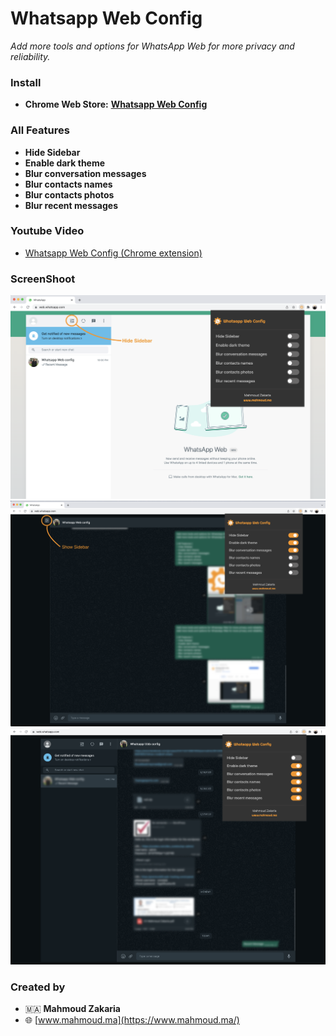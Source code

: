 # Whatsapp Web Config 

*Add more tools and options for WhatsApp Web for more privacy and reliability.*
### Install 
- **Chrome Web Store:**  **[Whatsapp Web Config](https://chrome.google.com/webstore/detail/whatsapp-web-config/njpdgjdkdocjmfipagbnglmnddnfdfpk)**
### All Features 

* **Hide Sidebar**
* **Enable dark theme**
* **Blur conversation messages**
* **Blur contacts names**
* **Blur contacts photos**
* **Blur recent messages**

### Youtube Video
- [Whatsapp Web Config (Chrome extension)](https://youtu.be/E-rtPGpbKZo)

### ScreenShoot
<img src="./assets/images/1.png"/>
<img src="./assets/images/3.png"/>

<img src="./assets/images/2.png"/>



### **Created by**

* 🇲🇦 **Mahmoud Zakaria** 
* 🌐 [www.mahmoud.ma](https://www.mahmoud.ma/)
